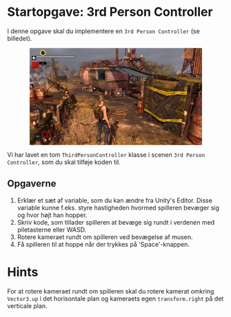# Startopgave: 3rd Person Controller
I denne opgave skal du implementere en `3rd Person Controller` (se billedet). 

<img src="images/3rd_person.jpg" style="width: 400px; margin: auto; display: block;">

Vi har lavet en tom `ThirdPersonController` klasse i scenen `3rd Person Controller`, som du skal tilføje koden til.

## Opgaverne
1) Erklær et sæt af variable, som du kan ændre fra Unity's Editor. Disse variable kunne f.eks. styre hastigheden hvormed spilleren bevæger sig og hvor højt han hopper.
2) Skriv kode, som tillader spilleren at bevæge sig rundt i verdenen med piletasterne eller WASD.
3) Rotere kameraet rundt om spilleren ved bevægelse af musen.
4) Få spilleren til at hoppe når der trykkes på 'Space'-knappen.

# Hints
For at rotere kameraet rundt om spilleren skal du rotere kamerat omkring `Vector3.up` i det horisontale plan og kameraets egen `transform.right` på det verticale plan.
